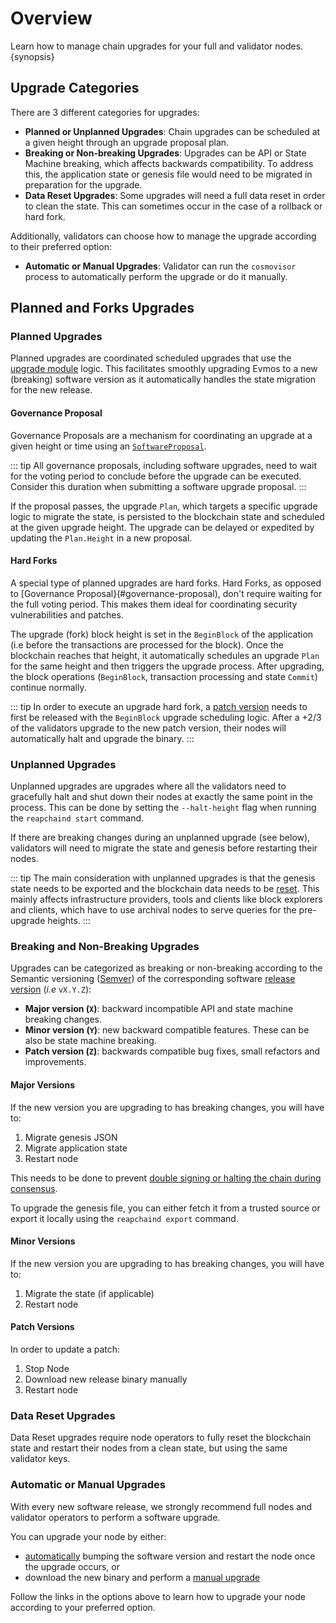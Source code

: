 <!--
order: 1
-->

# Overview

Learn how to manage chain upgrades for your full and validator nodes. {synopsis}

## Upgrade Categories

There are 3 different categories for upgrades:

- **Planned or Unplanned Upgrades**: Chain upgrades can be scheduled at a given height through an upgrade proposal plan.
- **Breaking or Non-breaking Upgrades**: Upgrades can be API or State Machine breaking, which affects backwards compatibility. To address this, the application state or genesis file would need to be migrated in preparation for the upgrade.
- **Data Reset Upgrades**: Some upgrades will need a full data reset in order to clean the state. This can sometimes occur in the case of a rollback or hard fork.

Additionally, validators can choose how to manage the upgrade according to their preferred option:

- **Automatic or Manual Upgrades**: Validator can run the `cosmovisor` process to automatically perform the upgrade or do it manually.

## Planned and Forks Upgrades

### Planned Upgrades

Planned upgrades are coordinated scheduled upgrades that use the [upgrade module](https://docs.evmos.org/modules/upgrade/) logic. This facilitates smoothly upgrading Evmos to a new (breaking) software version as it automatically handles the state migration for the new release.

#### Governance Proposal

Governance Proposals are a mechanism for coordinating an upgrade at a given height or time using an [`SoftwareProposal`](https://docs.evmos.org/modules/upgrade/01_concepts.html#proposal).

::: tip
All governance proposals, including software upgrades, need to wait for the voting period to conclude before the upgrade can be executed. Consider this duration when submitting a software upgrade proposal.
:::

If the proposal passes, the upgrade `Plan`, which targets a specific upgrade logic to migrate the state, is persisted to the blockchain state and scheduled at the given upgrade height. The upgrade can be delayed or expedited by updating the `Plan.Height` in a new proposal.

#### Hard Forks

A special type of planned upgrades are hard forks. Hard Forks, as opposed to [Governance Proposal}(#governance-proposal), don't require waiting for the full voting
period. This makes them ideal for coordinating security vulnerabilities and patches.

The upgrade (fork) block height is set in the `BeginBlock` of the application (i.e before the transactions are processed for the block). Once the blockchain reaches that height, it automatically schedules an upgrade `Plan` for the same height and then triggers the upgrade process. After upgrading, the block operations (`BeginBlock`, transaction processing and state `Commit`) continue normally.

::: tip
In order to execute an upgrade hard fork, a [patch version](#patch-versions) needs to first be released with the `BeginBlock` upgrade scheduling logic. After a +2/3 of the validators upgrade to the new patch version, their nodes will automatically halt and upgrade the binary.
:::

### Unplanned Upgrades

Unplanned upgrades are upgrades where all the validators need to gracefully halt and shut down their nodes at exactly the same point in the process. This can be done by setting the `--halt-height` flag when running the `reapchaind start` command.

If there are breaking changes during an unplanned upgrade (see below), validators will need to migrate the state and genesis before restarting their nodes.

::: tip
The main consideration with unplanned upgrades is that the genesis state needs to be exported and the blockchain data needs to be [reset](#data-reset-upgrades). This mainly affects infrastructure providers, tools and clients like block explorers and clients, which have to use archival nodes to serve queries for the pre-upgrade heights.
:::

### Breaking and Non-Breaking Upgrades

Upgrades can be categorized as breaking or non-breaking according to the Semantic versioning ([Semver](https://semver.org/)) of the corresponding software [release version](https://github.com/reapchain/reapchain/releases) (*i.e* `vX.Y.Z`):

- **Major version (`X`)**: backward incompatible API and state machine breaking changes.
- **Minor version (`Y`)**: new backward compatible features. These can be also be state machine breaking.
- **Patch version (`Z`)**: backwards compatible bug fixes, small refactors and improvements.

#### Major Versions

If the new version you are upgrading to has breaking changes, you will have to:

1. Migrate genesis JSON
2. Migrate application state
3. Restart node

This needs to be done to prevent [double signing or halting the chain during consensus](https://docs.tendermint.com/master/spec/consensus/signing.html#double-signing).

To upgrade the genesis file, you can either fetch it from a trusted source or export it locally using the `reapchaind export` command.

#### Minor Versions

If the new version you are upgrading to has breaking changes, you will have to:

1. Migrate the state (if applicable)
2. Restart node

#### Patch Versions

In order to update a patch:

1. Stop Node
2. Download new release binary manually
3. Restart node

### Data Reset Upgrades

Data Reset upgrades require node operators to fully reset the blockchain state and restart their nodes from a clean
state, but using the same validator keys.

### Automatic or Manual Upgrades

With every new software release, we strongly recommend full nodes and validator operators to perform a software upgrade.

You can upgrade your node by either:

- [automatically](./automated.md) bumping the software version and restart the node once the upgrade occurs, or
- download the new binary and perform a [manual upgrade](./manual.md)

Follow the links in the options above to learn how to upgrade your node according to your preferred option.
